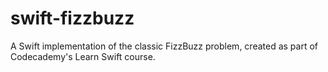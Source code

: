 # swift-fizzbuzz
A Swift implementation of the classic FizzBuzz problem, created as part of Codecademy's Learn Swift course.
